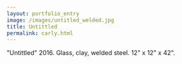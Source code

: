 ```yaml
---
layout: portfolio_entry
image: /images/untitled_welded.jpg
title: Untittled 
permalink: carly.html
---
```

<!--description-->
"Untittled" 2016. Glass, clay, welded steel. 12" x 12" x 42".